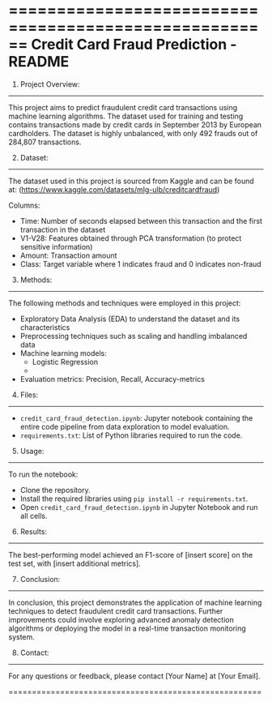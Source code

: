 ======================================================
Credit Card Fraud Prediction - README
======================================================

1. Project Overview:
--------------------
This project aims to predict fraudulent credit card transactions using machine learning algorithms. The dataset used for training and testing contains transactions made by credit cards in September 2013 by European cardholders. The dataset is highly unbalanced, with only 492 frauds out of 284,807 transactions.

2. Dataset:
-----------
The dataset used in this project is sourced from Kaggle and can be found at:
(https://www.kaggle.com/datasets/mlg-ulb/creditcardfraud)

Columns:
- Time: Number of seconds elapsed between this transaction and the first transaction in the dataset
- V1-V28: Features obtained through PCA transformation (to protect sensitive information)
- Amount: Transaction amount
- Class: Target variable where 1 indicates fraud and 0 indicates non-fraud

3. Methods:
-----------
The following methods and techniques were employed in this project:
- Exploratory Data Analysis (EDA) to understand the dataset and its characteristics
- Preprocessing techniques such as scaling and handling imbalanced data
- Machine learning models:
  - Logistic Regression
  - 
- Evaluation metrics: Precision, Recall, Accuracy-metrics

4. Files:
---------
- `credit_card_fraud_detection.ipynb`: Jupyter notebook containing the entire code pipeline from data exploration to model evaluation.
- `requirements.txt`: List of Python libraries required to run the code.

5. Usage:
---------
To run the notebook:
- Clone the repository.
- Install the required libraries using `pip install -r requirements.txt`.
- Open `credit_card_fraud_detection.ipynb` in Jupyter Notebook and run all cells.

6. Results:
-----------
The best-performing model achieved an F1-score of [insert score] on the test set, with [insert additional metrics].

7. Conclusion:
--------------
In conclusion, this project demonstrates the application of machine learning techniques to detect fraudulent credit card transactions. Further improvements could involve exploring advanced anomaly detection algorithms or deploying the model in a real-time transaction monitoring system.

8. Contact:
-----------
For any questions or feedback, please contact [Your Name] at [Your Email].

======================================================
